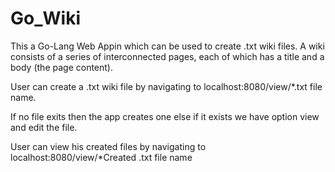 # Go_Wiki

This a Go-Lang Web Appin which can be used to create .txt wiki files.
A wiki consists of a series of interconnected pages, each of which has a title and a body (the page content).

User can create a .txt wiki file  by navigating to localhost:8080/view/*.txt file name.

If no file exits then the app creates one else if it exists we have option view and edit the file.

User can view his created files by navigating to localhost:8080/view/*Created .txt file name
